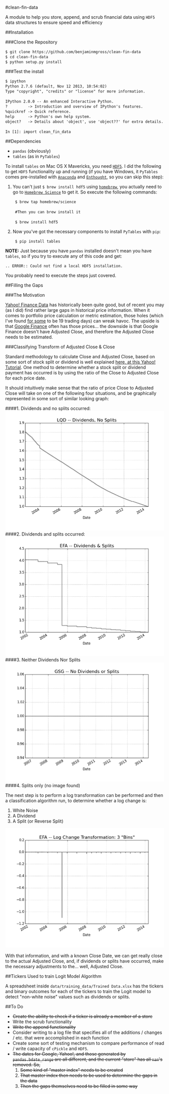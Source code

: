 #clean-fin-data

A module to help you store, append, and scrub financial data using `HDF5` data structures to ensure speed and efficiency


##Installation

###Clone the Repository

	$ git clone https://github.com/benjaminmgross/clean-fin-data
	$ cd clean-fin-data
	$ python setup.py install

###Test the install

	$ ipython
	Python 2.7.6 (default, Nov 12 2013, 10:54:02) 
	Type "copyright", "credits" or "license" for more information.

	IPython 2.0.0 -- An enhanced Interactive Python.
	?         -> Introduction and overview of IPython's features.
	%quickref -> Quick reference.
	help      -> Python's own help system.
	object?   -> Details about 'object', use 'object??' for extra details.

	In [1]: import clean_fin_data
	

##Dependencies

- `pandas` (obviously)
- `tables` (as in `PyTables`)

To install `tables` on Mac OS X Mavericks, you need [`HDF5`](http://www.hdfgroup.org/). I did the following to get `HDF5` functionality up and running (if you have Windows, it `PyTables` comes pre-installed with [`Anaconda`](https://store.continuum.io/cshop/anaconda/) and [`Enthought`](https://www.enthought.com/products/epd/), so you can skip this step):

1. You can't just `$ brew install hdf5` using [`homebrew`](http://brew.sh/), you actually need to go to [`Homebrew Science`](https://github.com/Homebrew/homebrew-science/) to get it.  So execute the following commands:

		$ brew tap homebrew/science
		
		#Then you can brew install it
		
		$ brew install hdf5
		
2. Now you've got the necessary components to install `PyTables` with `pip`:

		$ pip install tables
		
**NOTE:** Just because you have `pandas` installed doesn't mean you have `tables`, so if you try to execute any of this code and get:

	.. ERROR:: Could not find a local HDF5 installation.

You probably need to execute the steps just covered.

##Filling the Gaps

###The Motivation

[Yahoo! Finance Data](finance.yahoo.com) has historically been quite good, but of recent you may (as I did) find rather large gaps in historical price information.  When it comes to portfolio price calculation or metric estimation, those holes (which I've found [for some](http://finance.yahoo.com/q?s=eem) to be 19 trading days) can wreak havoc.  The upside is that [Google Finance](https://www.google.com/finance) often has those prices... the downside is that Google Finance doesn't have Adjusted Close, and therefore the Adjusted Close needs to be estimated.

###Classifying Transform of Adjusted Close & Close

Standard methodology to calculate Close and Adjusted Close, based on some sort of stock split or dividend is well explained [here, at this Yahoo! Tutorial](https://help.yahoo.com/kb/finance/historical-prices-sln2311.html?impressions=true).  One method to determine whether a stock split or dividend payment has occurred is by using the ratio of the Close to Adjusted Close for each price date.

It should intuitively make sense that the ratio of price Close to Adjusted Close will take on one of the following four situations, and be graphically represented in some sort of similar looking graph:

####1. Dividends and no splits occurred:
![div](./images/dnos.png)
####2. Dividends and splits occurred:
![dns](./images/dns.png)
####3. Neither Dividends Nor Splits
![nodno](./images/nodnos.png)
####4. Splits only
(no image found)

The next step is to perform a log transformation can be performed and then a classification algorithm run, to determine whether a log change is:

1. White Noise
2. A Dividend
3. A Split (or Reverse Split)

![lnchg](./images/lntransform.png)

With that information, and with a known Close Date, we can get really close to the actual Adjusted Close, and, if dividends or splits have occurred, make the necessary adjustments to the... well, Adjusted Close.

##Tickers Used to train Logit Model Algorithm

A spreadsheet inside `data/training_data/Trained Data.xlsx` has the tickers and binary
outcomes for each of the tickers to train the Logit model to detect "non-white noise"
values such as dividends or splits.



##To Do
- ~~Create the ability to check if a ticker is already a member of a store~~
- Write the scrub functionality
- ~~Write the append functionality~~
- Consider writing to a log file that specifies all of the additions / changes / etc. that were accomplished in each function
- Create some sort of testing mechanism to compare performance of read / write capacity of `cPickle` and `HDF5`.
- ~~The dates for Google, Yahoo!, and those generated by `pandas.bdate_range` are all different, and the current "store" has all `nan`'s removed.  So,~~
  1. ~~Some kind of "master index" needs to be created~~
  2. ~~That master index then needs to be used to determine the gaps in the data~~
  3. ~~Then the gaps themselves need to be filled in some way~~
